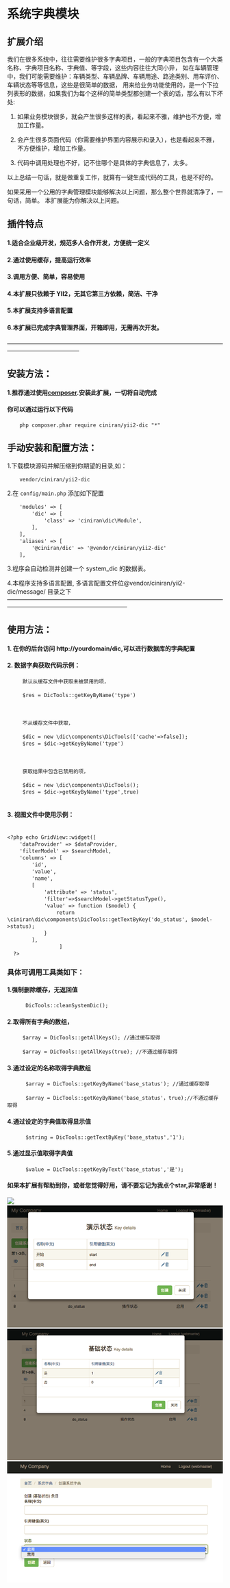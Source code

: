 # 系统字典模块
## 扩展介绍 
我们在很多系统中，往往需要维护很多字典项目，一般的字典项目包含有一个大类名称、字典项目名称、字典值、等字段，这些内容往往大同小异，
如在车辆管理中，我们可能需要维护：车辆类型、车辆品牌、车辆用途、路途类别、用车评价、车辆状态等等信息，这些是很简单的数据，
用来给业务功能使用的，是一个下拉列表形的数据，如果我们为每个这样的简单类型都创建一个表的话，那么有以下坏处:
     
1)  如果业务模块很多，就会产生很多这样的表，看起来不雅，维护也不方便，增加工作量。

2)  会产生很多页面代码（你需要维护界面内容展示和录入），也是看起来不雅，不方便维护，增加工作量。

3)  代码中调用处理也不好，记不住哪个是具体的字典信息了，太多。

以上总结一句话，就是做重复工作，就算有一键生成代码的工具，也是不好的。

如果采用一个公用的字典管理模块能够解决以上问题，那么整个世界就清净了，一句话，简单。 
本扩展能为你解决以上问题。  

## 插件特点
#### 1.适合企业级开发，规范多人合作开发，方便统一定义
#### 2.通过使用缓存，提高运行效率
#### 3.调用方便、简单，容易使用
#### 4.本扩展只依赖于 YII2，无其它第三方依赖，简洁、干净
#### 5.本扩展支持多语言配置
#### 6.本扩展已完成字典管理界面，开箱即用，无需再次开发。
————————————————————————————————————————————————

## 安装方法：
#### 1.推荐通过使用[composer](http://getcomposer.org/download/).安装此扩展，一切将自动完成
####  你可以通过运行以下代码
````
    php composer.phar require ciniran/yii2-dic "*"
````

## 手动安装和配置方法：
1.下载模块源码并解压缩到你期望的目录,如：
````
    vendor/ciniran/yii2-dic
````


2.在 `config/main.php` 添加如下配置
````
    'modules' => [
        'dic' => [
            'class' => 'ciniran\dic\Module',
        ],
    ],
    'aliases' => [
        '@ciniran/dic' => '@vendor/ciniran/yii2-dic'
    ],
````
3.程序会自动检测并创建一个 system_dic 的数据表。


4.本程序支持多语言配置,
    多语言配置文件位@vendor/ciniran/yii2-dic/message/ 目录之下 
  ————————————————————————————————————————————————————————
  
## 使用方法：
    
#### 1. 在你的后台访问 http://yourdomain/dic,可以进行数据库的字典配置

#### 2. 数据字典获取代码示例：
````
     默认从缓存文件中获取未被禁用的项，
          
     $res = DicTools::getKeyByName('type')
 
 
 
     不从缓存文件中获取，
          
     $dic = new \dic\components\DicTools(['cache'=>false]);
     $res = $dic->getKeyByName('type')
 
 
 
     获取结果中包含已禁用的项，
     
     $dic = new \dic\components\DicTools();
     $res = $dic->getKeyByName('type',true)
     
````
#### 3. 视图文件中使用示例：
````

<?php echo GridView::widget([
    'dataProvider' => $dataProvider,
    'filterModel' => $searchModel,
    'columns' => [
        'id',
        'value',
        'name',
        [
            'attribute' => 'status',
            'filter'=>$searchModel->getStatusType(),
            'value' => function ($model) {
                return \ciniran\dic\components\DicTools::getTextByKey('do_status', $model->status);
            }
        ],
                 ]
  ?>
````
### 具体可调用工具类如下：

#### 1.强制删除缓存，无返回值
````     
      DicTools::cleanSystemDic();
````

#### 2.取得所有字典的数组，
````
     $array = DicTools::getAllKeys(); //通过缓存取得
     
     $array = DicTools::getAllKeys(true); //不通过缓存取得

````
#### 3.通过设定的名称取得字典数组
````
      $array = DicTools::getKeyByName('base_status'); //通过缓存取得
      
      $array = DicTools::getKeyByName('base_status'，true);//不通过缓存取得

````

#### 4.通过设定的字典值取得显示值
````
      $string = DicTools::getTextByKey('base_status','1');

````
#### 5.通过显示值取得字典值
````
      $value = DicTools::getKeyByText('base_status','是');

````
#### 如果本扩展有帮助到你，或者您觉得好用，请不要忘记为我点个star,非常感谢！

![](http://github.com/ciniran/yii2-dic/images/1.png)
![](images/2.png)
![](images/3.png)
![](images/4.png)

